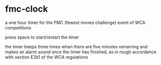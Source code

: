 # fmc-clock
a one hour timer for the FMC (fewest moves challenge) event of WCA competitions

press space to start/restart the timer

the timer beeps three times when there are five minutes remaining and makes an alarm sound once the timer has finished, as in rough accordance with section E2b1 of the WCA regulations
